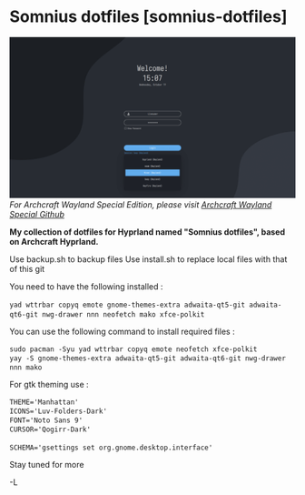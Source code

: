 # Somnius dotfiles [somnius-dotfiles]

![Archcraft Wayland Special](https://github.com/archcraft-os/archcraft-wayland-special/raw/main/wayland.gif)
*For Archcraft Wayland Special Edition, please visit [Archcraft Wayland Special Github](https://github.com/archcraft-os/archcraft-wayland-special)*

**My collection of dotfiles for Hyprland named "Somnius dotfiles", based on Archcraft Hyprland.**

Use backup.sh to backup files
Use install.sh to replace local files with that of this git

You need to have the following installed :

`yad wttrbar copyq emote gnome-themes-extra adwaita-qt5-git adwaita-qt6-git nwg-drawer nnn neofetch mako xfce-polkit`

You can use the following command to install required files :

```
sudo pacman -Syu yad wttrbar copyq emote neofetch xfce-polkit
yay -S gnome-themes-extra adwaita-qt5-git adwaita-qt6-git nwg-drawer nnn mako
```

For gtk theming use :

```
THEME='Manhattan'
ICONS='Luv-Folders-Dark'
FONT='Noto Sans 9'
CURSOR='Qogirr-Dark'

SCHEMA='gsettings set org.gnome.desktop.interface'
```

Stay tuned for more

-L